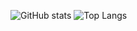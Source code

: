 
![GitHub stats](https://github-readme-stats.vercel.app/api?username=Doprez&theme=gotham&show_icons=true&count_private=true&hide_title=true&hide_border=true)
![Top Langs](https://github-readme-stats.vercel.app/api/top-langs/?username=Doprez&layout=default&theme=gotham&hide=html&hide_border=true&card_width=330)
